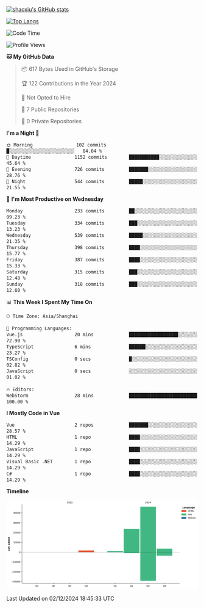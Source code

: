 [![shaoxiu's GitHub stats](https://github-readme-stats.vercel.app/api?username=shaoxiu&count_private=true&show_icons=true)](https://github.com/anuraghazra/github-readme-stats)

[![Top Langs](https://github-readme-stats.vercel.app/api/top-langs/?username=shaoxiu&layout=compact)](https://github.com/anuraghazra/github-readme-stats)


<!--START_SECTION:waka-->
![Code Time](http://img.shields.io/badge/Code%20Time-108%20hrs%2032%20mins-blue)

![Profile Views](http://img.shields.io/badge/Profile%20Views-0-blue)

**🐱 My GitHub Data** 

> 📦 617 Bytes Used in GitHub's Storage 
 > 
> 🏆 122 Contributions in the Year 2024
 > 
> 🚫 Not Opted to Hire
 > 
> 📜 7 Public Repositories 
 > 
> 🔑 0 Private Repositories 
 > 
**I'm a Night 🦉** 

```text
🌞 Morning                102 commits         █░░░░░░░░░░░░░░░░░░░░░░░░   04.04 % 
🌆 Daytime                1152 commits        ███████████░░░░░░░░░░░░░░   45.64 % 
🌃 Evening                726 commits         ███████░░░░░░░░░░░░░░░░░░   28.76 % 
🌙 Night                  544 commits         █████░░░░░░░░░░░░░░░░░░░░   21.55 % 
```
📅 **I'm Most Productive on Wednesday** 

```text
Monday                   233 commits         ██░░░░░░░░░░░░░░░░░░░░░░░   09.23 % 
Tuesday                  334 commits         ███░░░░░░░░░░░░░░░░░░░░░░   13.23 % 
Wednesday                539 commits         █████░░░░░░░░░░░░░░░░░░░░   21.35 % 
Thursday                 398 commits         ████░░░░░░░░░░░░░░░░░░░░░   15.77 % 
Friday                   387 commits         ████░░░░░░░░░░░░░░░░░░░░░   15.33 % 
Saturday                 315 commits         ███░░░░░░░░░░░░░░░░░░░░░░   12.48 % 
Sunday                   318 commits         ███░░░░░░░░░░░░░░░░░░░░░░   12.60 % 
```


📊 **This Week I Spent My Time On** 

```text
🕑︎ Time Zone: Asia/Shanghai

💬 Programming Languages: 
Vue.js                   20 mins             ██████████████████░░░░░░░   72.90 % 
TypeScript               6 mins              ██████░░░░░░░░░░░░░░░░░░░   23.27 % 
TSConfig                 0 secs              █░░░░░░░░░░░░░░░░░░░░░░░░   02.82 % 
JavaScript               0 secs              ░░░░░░░░░░░░░░░░░░░░░░░░░   01.02 % 

🔥 Editors: 
WebStorm                 28 mins             █████████████████████████   100.00 % 
```

**I Mostly Code in Vue** 

```text
Vue                      2 repos             ███████░░░░░░░░░░░░░░░░░░   28.57 % 
HTML                     1 repo              ████░░░░░░░░░░░░░░░░░░░░░   14.29 % 
JavaScript               1 repo              ████░░░░░░░░░░░░░░░░░░░░░   14.29 % 
Visual Basic .NET        1 repo              ████░░░░░░░░░░░░░░░░░░░░░   14.29 % 
C#                       1 repo              ████░░░░░░░░░░░░░░░░░░░░░   14.29 % 
```



**Timeline**

![Lines of Code chart](https://raw.githubusercontent.com/shaoxiu/shaoxiu/main/assets/bar_graph.png)


 Last Updated on 02/12/2024 18:45:33 UTC
<!--END_SECTION:waka-->
